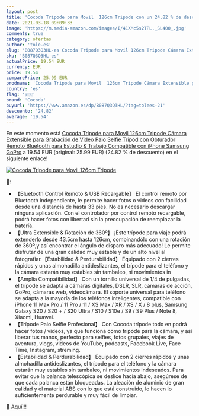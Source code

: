 ```yaml
---
layout: post
title: 'Cocoda Tripode para Movil  126cm Tripode con un 24.82 % de descuento'
date: 2021-03-18 09:09:33
image: 'https://m.media-amazon.com/images/I/41XMc5s2TPL._SL400_.jpg'
comments: true
category: ofertas
author: 'tole.es'
slug: 'B087Q3Q3HL-es Cocoda Tripode para Movil 126cm Tripode Cámara Extensible...'
sku: 'B087Q3Q3HL-es'
actualPrice: 19.54 EUR
currency: EUR
price: 19.54
comparePrice: 25.99 EUR
prodname: 'Cocoda Tripode para Movil  126cm Tripode Cámara Extensible para Grabación de Video  Palo Selfie Tripod con Obturador Remoto Bluetooth para Estudio & Trabajo Compatible con iPhone  Samsung  GoPro'
country: 'es'
flag: '🇪🇸'
brand: 'Cocoda'
buyurl: 'https://www.amazon.es/dp/B087Q3Q3HL/?tag=tolees-21'
descuento: '24.82'
average: '19.54'
---
```


En este momento está [Cocoda Tripode para Movil  126cm Tripode Cámara Extensible para Grabación de Video  Palo Selfie Tripod con Obturador Remoto Bluetooth para Estudio & Trabajo Compatible con iPhone  Samsung  GoPro](https://www.amazon.es/dp/B087Q3Q3HL/?tag=tolees-21) a 19.54 EUR (original: 25.99 EUR) (24.82 %  de descuento) en el siguiente enlace!

[![Cocoda Tripode para Movil  126cm Tripode](https://m.media-amazon.com/images/I/41XMc5s2TPL._SL400_.jpg)](https://www.amazon.es/dp/B087Q3Q3HL/?tag=tolees-21)

🔎:

- 【Bluetooth Control Remoto & USB Recargable】 El control remoto por Bluetooth independiente, le permite hacer fotos o videos con facilidad desde una distancia de hasta 33 pies. No es necesario descargar ninguna aplicación. Con el controlador por control remoto recargable, podrá hacer fotos con libertad sin la preocupación de reemplazar la batería.
- 【Ultra Extensible & Rotación de 360º】 ¡Este trípode para viaje podrá extenderlo desde 43.5cm hasta 126cm, combinandólo con una rotación de 360º,y así encontrar el ángulo de disparo más adecuado! Le permite disfrutar de una gran calidad muy estable y de un alto nivel al fotografiar.【Estabilidad & Perdurabilidad】 Equipado con 2 cierres rápidos y unas almohadilla antideslizantes, el trípode para el teléfono y la cámara estarán muy estables sin tambaleo, ni movimientos in
- 【Amplia Compatibilidad】 Con un tornillo universal de 1/4 de pulgadas, el trípode se adapta a cámaras digitales, DSLR, SLR, cámaras de acción, GoPro, cámaras web, videocámara. El soporte universal para teléfono se adapta a la mayoría de los teléfonos inteligentes, compatible con iPhone 11 Max Pro / 11 Pro / 11 / XS Max / XR / XS / X / 8 plus, Samsung Galaxy S20 / S20 + / S20 Ultra / S10 / S10e / S9 / S9 Plus / Note 8, Xiaomi, Huawei.
- 【Trípode Palo Selfie Profesional】 Con Cocoda trípode todo en podrá hacer fotos / videos, ya que funciona como trípode para la cámara, y así liberar tus manos, perfecto para selfies, fotos grupales, viajes de aventura, vlogs, videos de YouTube, podcasts, Facebook Live, Face Time, Instagram, streming.
- 【Estabilidad & Perdurabilidad】 Equipado con 2 cierres rápidos y unas almohadilla antideslizantes, el trípode para el teléfono y la cámara estarán muy estables sin tambaleo, ni movimientos indeseados. Para evitar que la palanca telescópica se deslice hacia abajo, asegúrese de que cada palanca están bloqueadas. La aleación de aluminio de gran calidad y el material ABS con lo que está construido, lo hacen lo suficientemente perdurable y muy fácil de limpiar.

[🛒 Aquí!!!](https://www.amazon.es/dp/B087Q3Q3HL/?tag=tolees-21)
